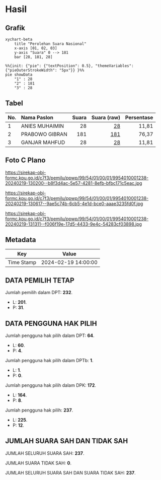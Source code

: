 # Hasil

## Grafik

```mermaid
xychart-beta
    title "Perolehan Suara Nasional"
    x-axis [01, 02, 03]
    y-axis "Suara" 0 --> 181
    bar [28, 181, 28]
```

```mermaid
%%{init: {"pie": {"textPosition": 0.5}, "themeVariables": {"pieOuterStrokeWidth": "5px"}} }%%
pie showData
    "1" : 28
    "2" : 181
    "3" : 28
```

## Tabel

| No. | Nama Paslon    | Suara | Suara (raw) | Persentase |
|:--- |:-------------- | -----:| -----------:| ----------:|
| 1   | ANIES MUHAIMIN | 28    | [28][p-1]   | 11,81      |
| 2   | PRABOWO GIBRAN | 181   | [181][p-2]  | 76,37      |
| 3   | GANJAR MAHFUD  | 28    | [28][p-3]   | 11,81      |


[p-1]: https://github.com/gigit-pemilu/pemilu-2024/blob/main/pilpres/hitung-suara/sub/99-luar-negeri/sub/54-johor-bahru-malaysia/sub/01-johor-bahru-malaysia/sub/0001-johor-bahru-malaysia/sub/238-ksk-228/sub/paslon-1.txt
[p-2]: https://github.com/gigit-pemilu/pemilu-2024/blob/main/pilpres/hitung-suara/sub/99-luar-negeri/sub/54-johor-bahru-malaysia/sub/01-johor-bahru-malaysia/sub/0001-johor-bahru-malaysia/sub/238-ksk-228/sub/paslon-2.txt
[p-3]: https://github.com/gigit-pemilu/pemilu-2024/blob/main/pilpres/hitung-suara/sub/99-luar-negeri/sub/54-johor-bahru-malaysia/sub/01-johor-bahru-malaysia/sub/0001-johor-bahru-malaysia/sub/238-ksk-228/sub/paslon-3.txt

## Foto C Plano

https://sirekap-obj-formc.kpu.go.id/c7f3/pemilu/ppwp/99/54/01/00/01/9954010001238-20240219-130200--b8f3d4ac-5e57-4281-8efb-bfbc171c5eac.jpg

https://sirekap-obj-formc.kpu.go.id/c7f3/pemilu/ppwp/99/54/01/00/01/9954010001238-20240219-130617--9ae5c74b-6cb5-4e1d-bce0-aaae3235fd0f.jpg

https://sirekap-obj-formc.kpu.go.id/c7f3/pemilu/ppwp/99/54/01/00/01/9954010001238-20240219-131311--f006f19e-17d5-4433-9e4c-54283cf03898.jpg


## Metadata

| Key        | Value               |
| ---------- | ------------------- |
| Time Stamp | 2024-02-19 14:00:00 |


## DATA PEMILIH TETAP

Jumlah pemilih dalam DPT: **232**.
 * L: **201**.
 * P: **31**.

## DATA PENGGUNA HAK PILIH

Jumlah pengguna hak pilih dalam DPT: **64**.
 * L: **60**.
 * P: **4**.

Jumlah pengguna hak pilih dalam DPTb: **1**.
 * L: **1**.
 * P: **0**.

Jumlah pengguna hak pilih dalam DPK: **172**.
 * L: **164**.
 * P: **8**.

Jumlah pengguna hak pilih: **237**.
 * L: **225**.
 * P: **12**.

## JUMLAH SUARA SAH DAN TIDAK SAH

JUMLAH SELURUH SUARA SAH: **237**.

JUMLAH SUARA TIDAK SAH: **0**.

JUMLAH SELURUH SUARA SAH DAN SUARA TIDAK SAH: **237**.


